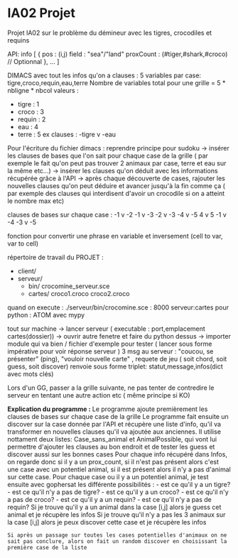 # IA02 Projet 

Projet IA02 sur le problème du démineur avec les tigres, crocodiles et requins

API: 
info [ {
    pos : (i,j)
    field : "sea"/"land"
    proxCount : (#tiger,#shark,#croco) // Optionnal
},
... ]

DIMACS avec tout les infos qu'on a 
clauses : 5 variables par case: tigre,croco,requin,eau,terre
Nombre de variables total pour une grille = 5 * nbligne * nbcol
valeurs : 
- tigre : 1
- croco : 3
- requin : 2
- eau : 4
- terre : 5
ex clauses : -tigre v -eau

Pour l'écriture du fichier dimacs : reprendre principe pour sudoku 
-> insérer les clauses de bases que l'on sait pour chaque case de la grille ( par exemple le fait qu'on peut pas trouver 2 animaux par case, terre et eau sur la même etc...)
-> insérer les clauses qu'on déduit avec les informations récupérée grâce à l'API
-> après chaque découverte de cases, rajouter les nouvelles clauses qu'on peut déduire et avancer jusqu'à la fin comme ça ( par exemple des clauses qui interdisent d'avoir un crocodile si on a atteint le nombre max etc)

clauses de bases sur chaque case :
-1 v -2
-1 v -3
-2 v -3
-4 v -5
 4 v  5
-1 v -4
-3 v -5
            


fonction pour convertir une phrase en variable et inversement (cell to var, var to cell)

répertoire de travail du PROJET : 
- client/
- serveur/
    * bin/
        crocomine_serveur.sce 
    * cartes/
        croco1.croco
        croco2.croco

quand on execute : ./serveur/bin/crocomine.sce 
: 8000 serveur:cartes
pour python : ATOM avec mypy

tout sur machine 
-> lancer serveur ( executable : port,emplacement cartes(dossier))
-> ouvrir autre fenetre et faire du python dessus
-> importer module qui va bien / fichier d'exemple pour tester ( lancer sous forme impérative pour voir réponse serveur )
3 msg au serveur : "coucou, se présenter" (ping), "vouloir nouvelle carte" , requete de jeu ( soit chord, soit guess, soit discover)
renvoie sous forme triplet: statut,message,infos(dict avec mots clés)

Lors d'un GG, passer a la grille suivante, ne pas tenter de contredire le serveur en tentant une autre action etc ( même principe si KO)

**Explication du programme :**
    Le programme ajoute premièrement les clauses de bases sur chaque case de la grille
    Le programme fait ensuite un discover sur la case donnée par l'API et récupère une liste d'info, qu'il va transformer en nouvelles clauses qu'il va ajoutée aux anciennes.
    Il utilise nottament deux listes: Case_sans_animal et AnimalPossible, qui vont lui permettre d'ajouter les clauses au bon endroit et de tester les guess et discover aussi sur les bonnes cases
    Pour chaque info récupéré dans Infos, on regarde donc si il y a un prox_count, si il n'est pas présent alors c'est une case avec un potentiel animal, si il est présent alors il n'y a pas d'animal sur cette case.
    Pour chaque case ou il y a un potentiel animal, je test ensuite avec gophersat les différente possibilités :
        - est ce qu'il y a un tigre?
        - est ce qu'il n'y a pas de tigre?
        - est ce qu'il y a un croco?
        - est ce qu'il n'y a pas de croco?
        - est ce qu'il y a un requin?
        - est ce qu'il n'y a pas de requin?
    Si je trouve qu'il y a un animal dans la case [i,j] alors je guess cet animal et je récupère les infos
    Si je trouve qu'il n'y a pas les 3 animaux sur la case [i,j] alors je peux discover cette case et je récupère les infos

    Si après un passage sur toutes les cases potentielles d'animaux on ne sait pas conclure, alors on fait un random discover en choisissant la première case de la liste
    
